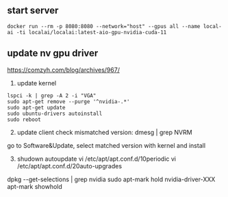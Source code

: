 ## start server
``` 
docker run --rm -p 8080:8080 --network="host" --gpus all --name local-ai -ti localai/localai:latest-aio-gpu-nvidia-cuda-11
``` 
## update nv gpu driver
https://comzyh.com/blog/archives/967/
1. update kernel
```
lspci -k | grep -A 2 -i "VGA"
sudo apt-get remove --purge '^nvidia-.*'
sudo apt-get update
sudo ubuntu-drivers autoinstall
sudo reboot
```
2. update client
check mismatched version:
dmesg | grep NVRM

go to Software&Update, select matched version with kernel and install

3. shudown autoupdate
vi /etc/apt/apt.conf.d/10periodic
vi /etc/apt/apt.conf.d/20auto-upgrades

dpkg --get-selections | grep nvidia
sudo apt-mark hold nvidia-driver-XXX
apt-mark showhold
